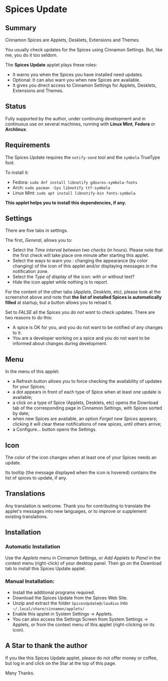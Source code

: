 # Spices Update

## Summary

Cinnamon Spices are Applets, Desklets, Extensions and Themes.

You usually check updates for the Spices using Cinnamon Settings. But, like me, you do it too seldom.

The **Spices Update** applet plays these roles:

  * It warns you when the Spices you have installed need updates.
  * Optional: It can also warn you when new Spices are available.
  * It gives you direct access to Cinnamon Settings for Applets, Desklets, Extensions and Themes.

## Status

Fully supported by the author, under continuing development and in continuous use on several machines, running with **Linux Mint**, **Fedora** or **Archlinux**.

## Requirements

The Spices Update requires the ```notify-send``` tool and the ```symbola``` TrueType font.

To install it:

  * Fedora: ```sudo dnf install libnotify gdouros-symbola-fonts```
  * Arch: ```sudo pacman -Syu libnotify ttf-symbola```
  * Linux Mint: ```sudo apt install libnotify-bin fonts-symbola```

**This applet helps you to install this dependencies, if any.**

## Settings

There are five tabs in settings.

The first, _General_, allows you to:

  * Select the _Time interval between two checks_ (in hours). Please note that the first check will take place one minute after starting this applet.
  * Select the ways to warn you : changing the appearance (by color changing) of the icon of this applet and/or displaying messages in the notification zone.
  * Select the _Type of display_ of the icon: with or without text?
  * Hide the icon applet while nothing is to report.

For the content of the other tabs (_Applets_, _Desklets_, etc), please look at the screenshot above and note that **the list of installed Spices is automatically filled** at startup, but a button allows you to reload it.

Set to _FALSE_ all the Spices you _do not want_ to check updates. There are two reasons to do this:

  * A spice is OK for you, and you do not want to be notified of any changes to it.
  * You are a developer working on a spice and you do not want to be informed about changes during development.

## Menu

In the menu of this applet:

  * a Refresh button allows you to force checking the availability of updates for your Spices;
  * a dot appears in front of each type of Spice when at least one update is available;
  * a click on a type of Spice (Applets, Desklets, etc) opens the Download tab of the corresponding page in Cinnamon Settings, with Spices sorted by date;
  * when new Spices are available, an option _Forget new Spices_ appears; clicking it will clear these notifications of new spices, until others arrive;
  * a Configure... button opens the Settings.

## Icon

The color of the icon changes when at least one of your Spices needs an update.

Its tooltip (the message displayed when the icon is hovered) contains the list of spices to update, if any.

## Translations

Any translation is welcome. Thank you for contributing to translate the applet's messages into new languages, or to improve or supplement existing translations.

## Installation

### Automatic Installation

Use the _Applets_ menu in Cinnamon Settings, or _Add Applets to Panel_ in the context menu (right-click) of your desktop panel. Then go on the Download tab to install this Spices Update applet.

### Manual Installation:

   * Install the additional programs required.
   * Download the Spices Update from the Spices Web Site.
   * Unzip and extract the folder ```SpicesUpdate@claudiux``` into ```~/.local/share/cinnamon/applets/```
   * Enable this applet in System Settings -> Applets.
   * You can also access the Settings Screen from System Settings -> Applets, or from the context menu of this applet (right-clicking on its icon).

## A Star to thank the author

If you like this Spices Update applet, please do not offer money or coffee, but log in and click on the Star at the top of this page.

Many Thanks.